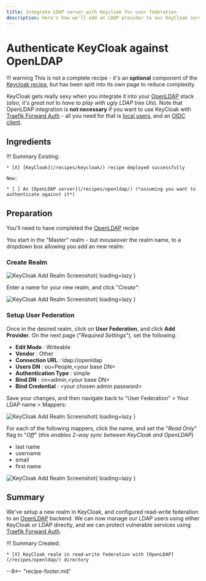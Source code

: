 ```yaml
---
title: Integrate LDAP server with Keycloak for user federation
description: Here's how we'll add an LDAP provider to our KeyCloak server for user federation.
---
```

# Authenticate KeyCloak against OpenLDAP

!!! warning
    This is not a complete recipe - it's an **optional** component of the [Keycloak recipe](/recipes/keycloak/), but has been split into its own page to reduce complexity.

KeyCloak gets really sexy when you integrate it into your [OpenLDAP](/recipes/openldap/) stack (_also, it's great not to have to play with ugly LDAP tree UIs_). Note that OpenLDAP integration is **not necessary** if you want to use KeyCloak with [Traefik Forward Auth](/docker-swarm/traefik-forward-auth/) - all you need for that is [local users](/recipes/keycloak/create-user/), and an [OIDC client](http://localhost:8000/recipes/keycloak/setup-oidc-provider/).

## Ingredients

!!! Summary
    Existing:

    * [X] [KeyCloak](/recipes/keycloak/) recipe deployed successfully
  
    New:
    
    * [ ] An [OpenLDAP server](/recipes/openldap/) (*assuming you want to authenticate against it*)

## Preparation

You'll need to have completed the [OpenLDAP](/recipes/openldap/) recipe

You start in the "Master" realm - but mouseover the realm name, to a dropdown box allowing you add an new realm:

### Create Realm

![KeyCloak Add Realm Screenshot](/images/sso-stack-keycloak-1.png){ loading=lazy }

Enter a name for your new realm, and click "_Create_":

![KeyCloak Add Realm Screenshot](/images/sso-stack-keycloak-2.png){ loading=lazy }

### Setup User Federation

Once in the desired realm, click on **User Federation**, and click **Add Provider**. On the next page ("_Required Settings_"), set the following:

* **Edit Mode** : Writeable
* **Vendor** : Other
* **Connection URL** : ldap://openldap
* **Users DN** : ou=People,<your base DN\>
* **Authentication Type** : simple
* **Bind DN** : cn=admin,<your base DN\>
* **Bind Credential** : <your chosen admin password\>

Save your changes, and then navigate back to "User Federation" > Your LDAP name > Mappers:

![KeyCloak Add Realm Screenshot](/images/sso-stack-keycloak-3.png){ loading=lazy }

For each of the following mappers, click the name, and set the "_Read Only_" flag to "_Off_" (_this enables 2-way sync between KeyCloak and OpenLDAP_)

* last name
* username
* email
* first name

![KeyCloak Add Realm Screenshot](/images/sso-stack-keycloak-4.png){ loading=lazy }

## Summary

We've setup a new realm in KeyCloak, and configured read-write federation to an [OpenLDAP](/recipes/openldap/) backend. We can now manage our LDAP users using either KeyCloak or LDAP directly, and we can protect vulnerable services using [Traefik Forward Auth](/docker-swarm/traefik-forward-auth/).

!!! Summary
    Created:

    * [X] KeyCloak realm in read-write federation with [OpenLDAP](/recipes/openldap/) directory

--8<-- "recipe-footer.md"
